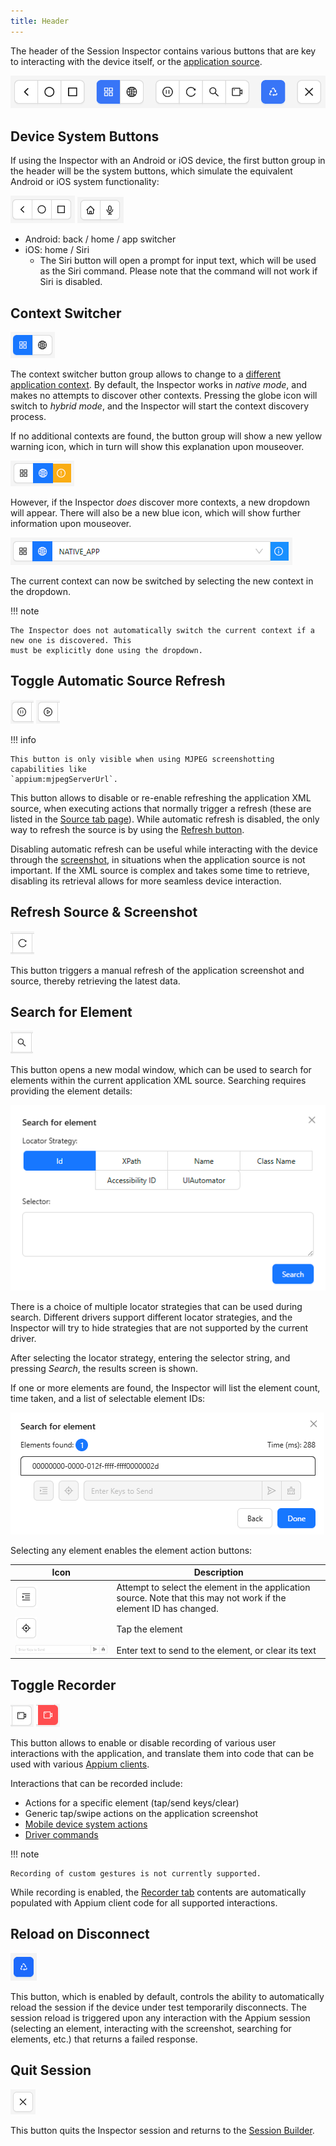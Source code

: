 ```yaml
---
title: Header
---
```


The header of the Session Inspector contains various buttons that are key to interacting with the
device itself, or the [application source](./source.md).

![Inspector Header](./assets/images/header/app-header.png)

## Device System Buttons

If using the Inspector with an Android or iOS device, the first button group in the header will be
the system buttons, which simulate the equivalent Android or iOS system functionality:

![Android Buttons](./assets/images/header/system-buttons-android.png) ![iOS Buttons](./assets/images/header/system-buttons-ios.png)

- Android: back / home / app switcher
- iOS: home / Siri
    - The Siri button will open a prompt for input text, which will be used as the Siri command.
      Please note that the command will not work if Siri is disabled.

## Context Switcher

![Context Button Group](./assets/images/header/context-group.png)

The context switcher button group allows to change to a
[different application context](https://appium.io/docs/en/latest/guides/context/). By default, the
Inspector works in _native mode_, and makes no attempts to discover other contexts. Pressing the
globe icon will switch to _hybrid mode_, and the Inspector will start the context discovery process.

If no additional contexts are found, the button group will show a new yellow warning icon, which
in turn will show this explanation upon mouseover.

![No Additional Contexts Detected](./assets/images/header/no-additional-contexts.png)

However, if the Inspector _does_ discover more contexts, a new dropdown will appear. There will
also be a new blue icon, which will show further information upon mouseover.

![Multiple Contexts Detected](./assets/images/header/multiple-contexts.png)

The current context can now be switched by selecting the new context in the dropdown.

!!! note

    The Inspector does not automatically switch the current context if a new one is discovered. This
    must be explicitly done using the dropdown.

## Toggle Automatic Source Refresh

![Pause Source Refresh Button](./assets/images/header/refresh-source-pause.png) ![Resume Source Refresh Button](./assets/images/header/refresh-source-resume.png)

!!! info

    This button is only visible when using MJPEG screenshotting capabilities like
    `appium:mjpegServerUrl`.

This button allows to disable or re-enable refreshing the application XML source, when executing
actions that normally trigger a refresh (these are listed in the [Source tab page](./source.md#refreshing-the-source)).
While automatic refresh is disabled, the only way to refresh the source is by using the [Refresh button](#refresh-source-screenshot).

Disabling automatic refresh can be useful while interacting with the device through the [screenshot](./screenshot.md),
in situations when the application source is not important. If the XML source is complex and takes
some time to retrieve, disabling its retrieval allows for more seamless device interaction.

## Refresh Source & Screenshot

![Refresh Button](./assets/images/header/refresh-button.png)

This button triggers a manual refresh of the application screenshot and source, thereby retrieving
the latest data.

## Search for Element

![Search Button](./assets/images/header/search-button.png)

This button opens a new modal window, which can be used to search for elements within the current
application XML source. Searching requires providing the element details:

![Element Search Window](./assets/images/header/search-inputs.png)

There is a choice of multiple locator strategies that can be used during search. Different drivers
support different locator strategies, and the Inspector will try to hide strategies that are not
supported by the current driver.

After selecting the locator strategy, entering the selector string, and pressing _Search_, the
results screen is shown.

If one or more elements are found, the Inspector will list the element count, time taken, and a
list of selectable element IDs:

![Element Search Results](./assets/images/header/search-results.png)

Selecting any element enables the element action buttons:

| Icon                                                                                     | Description                                                                                                         |
| ---------------------------------------------------------------------------------------- | ------------------------------------------------------------------------------------------------------------------- |
| ![Reveal Element in Source](./assets/images/header/search-reveal-element.png)            | Attempt to select the element in the application source. Note that this may not work if the element ID has changed. |
| ![Tap Element](./assets/images/header/search-tap-element.png)                            | Tap the element                                                                                                     |
| ![Send or Clear Element Text](./assets/images/header/search-send-clear-element-text.png) | Enter text to send to the element, or clear its text                                                                |

## Toggle Recorder

![Start Recording Button](./assets/images/header/record-start-button.png) ![Stop Recording Button](./assets/images/header/record-stop-button.png)

This button allows to enable or disable recording of various user interactions with the application,
and translate them into code that can be used with various [Appium clients](https://appium.io/docs/en/latest/ecosystem/clients/).

Interactions that can be recorded include:

- Actions for a specific element (tap/send keys/clear)
- Generic tap/swipe actions on the application screenshot
- [Mobile device system actions](#device-system-buttons)
- [Driver commands](./commands.md)

!!! note

    Recording of custom gestures is not currently supported.

While recording is enabled, the [Recorder tab](./recorder.md) contents are automatically populated
with Appium client code for all supported interactions.

## Reload on Disconnect

![Reload on Disconnect Button](./assets/images/header/reload-on-disconnect-button.png)

This button, which is enabled by default, controls the ability to automatically reload the session
if the device under test temporarily disconnects. The session reload is triggered upon any
interaction with the Appium session (selecting an element, interacting with the screenshot,
searching for elements, etc.) that returns a failed response.

## Quit Session

![Quit Button](./assets/images/header/quit-button.png)

This button quits the Inspector session and returns to the [Session Builder](../session-builder/index.md).
